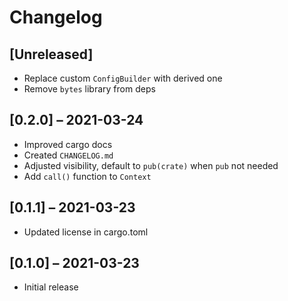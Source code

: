 # Changelog

## [Unreleased]

- Replace custom `ConfigBuilder` with derived one
- Remove `bytes` library from deps

## [0.2.0] – 2021-03-24

- Improved cargo docs
- Created `CHANGELOG.md`
- Adjusted visibility, default to `pub(crate)` when `pub` not needed
- Add `call()` function to `Context`

## [0.1.1] – 2021-03-23

- Updated license in cargo.toml

## [0.1.0] – 2021-03-23

- Initial release
